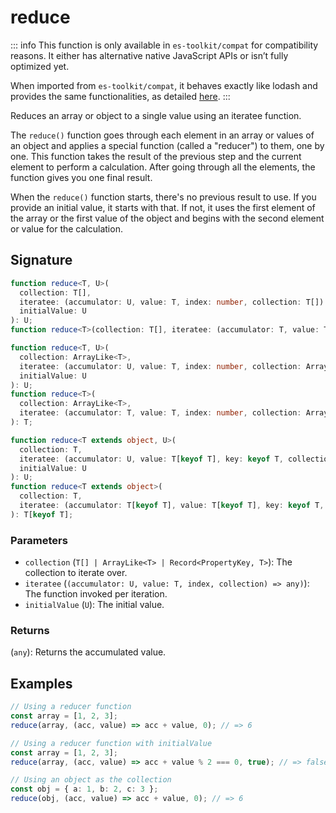 # reduce

::: info
This function is only available in `es-toolkit/compat` for compatibility reasons. It either has alternative native JavaScript APIs or isn’t fully optimized yet.

When imported from `es-toolkit/compat`, it behaves exactly like lodash and provides the same functionalities, as detailed [here](../../../compatibility.md).
:::

Reduces an array or object to a single value using an iteratee function.

The `reduce()` function goes through each element in an array or values of an object and applies a special function (called a "reducer") to them, one by one.
This function takes the result of the previous step and the current element to perform a calculation.
After going through all the elements, the function gives you one final result.

When the `reduce()` function starts, there's no previous result to use.
If you provide an initial value, it starts with that.
If not, it uses the first element of the array or the first value of the object and begins with the second element or value for the calculation.

## Signature

```typescript
function reduce<T, U>(
  collection: T[],
  iteratee: (accumulator: U, value: T, index: number, collection: T[]) => U,
  initialValue: U
): U;
function reduce<T>(collection: T[], iteratee: (accumulator: T, value: T, index: number, collection: T[]) => T): T;

function reduce<T, U>(
  collection: ArrayLike<T>,
  iteratee: (accumulator: U, value: T, index: number, collection: ArrayLike<T>) => U,
  initialValue: U
): U;
function reduce<T>(
  collection: ArrayLike<T>,
  iteratee: (accumulator: T, value: T, index: number, collection: ArrayLike<T>) => T
): T;

function reduce<T extends object, U>(
  collection: T,
  iteratee: (accumulator: U, value: T[keyof T], key: keyof T, collection: T) => U,
  initialValue: U
): U;
function reduce<T extends object>(
  collection: T,
  iteratee: (accumulator: T[keyof T], value: T[keyof T], key: keyof T, collection: T) => T[keyof T]
): T[keyof T];
```

### Parameters

- `collection` (`T[] | ArrayLike<T> | Record<PropertyKey, T>`): The collection to iterate over.
- `iteratee` (`(accumulator: U, value: T, index, collection) => any)`): The function invoked per iteration.
- `initialValue` (`U`): The initial value.

### Returns

(`any`): Returns the accumulated value.

## Examples

```typescript
// Using a reducer function
const array = [1, 2, 3];
reduce(array, (acc, value) => acc + value, 0); // => 6

// Using a reducer function with initialValue
const array = [1, 2, 3];
reduce(array, (acc, value) => acc + value % 2 === 0, true); // => false

// Using an object as the collection
const obj = { a: 1, b: 2, c: 3 };
reduce(obj, (acc, value) => acc + value, 0); // => 6
```

